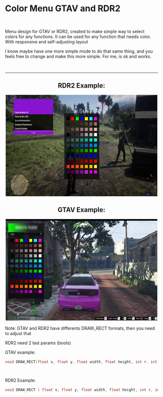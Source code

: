 
<h1>Color Menu GTAV and RDR2</h1><br >
<p>Menu design for GTAV or RDR2, created to make simple way to select colors for any functions. It can be used for any function that needs color. With responsive and self-adjusting layout</p>
<p>I know maybe have one more simple mode to do that same thing, and you feels free to change and make this more simple. For me, is ok and works.<p>

<br >
<hr />

<center><h2>RDR2 Example: </h2>
<img src="https://raw.githubusercontent.com/BresoDEV/RG-Color-Menu-Layout/main/rdr.jpg?token=GHSAT0AAAAAABRAECRK4XAG6QXHQSDDCDS6YRB74JQ" alt="Trulli" width="500" height="333">

<h2>GTAV Example: </h2>
<img src="https://raw.githubusercontent.com/BresoDEV/RG-Color-Menu-Layout/main/e6b5ab58-237e-4511-8e1f-01e373b26a9d.jpg?token=GHSAT0AAAAAABRAECRLEZ4KSI2V7KR4URS4YRB74HQ" alt="Trulli" width="500" height="333"></center>

<p>Note:
GTAV and RDR2 have differents DRAW_RECT formats, then you need to adjust that

RDR2 need 2 last params (bools)

GTAV example:</p> 

```C++
void DRAW_RECT(float x, float y, float width, float height, int r, int g, int b, int a);
```



<br >

<p>RDR2 Example:</p>


```C++
void DRAW_RECT ( float x, float y, float width, float height, int r, int g, int b, int a, BOOL p8, BOOL p9 )
```

